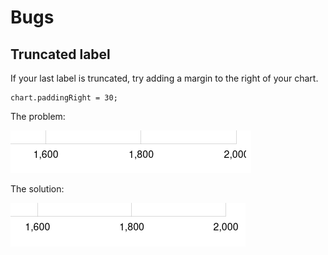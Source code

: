 # Bugs

## Truncated label

If your last label is truncated, try adding a margin to the right of your chart.

    chart.paddingRight = 30;

The problem:

![Truncated label before](img/truncated-label-before.png)

The solution:

![A truncated label after](img/truncated-label-after.png)